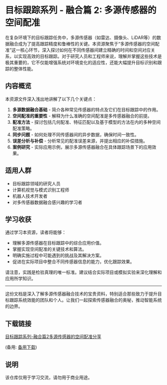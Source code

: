 # 目标跟踪系列 - 融合篇 2: 多源传感器的空间配准

在复杂环境下的目标跟踪任务中，多源传感器（如雷达、摄像头、LiDAR等）的数据融合成为了提高跟踪精度和鲁棒性的关键。本资源聚焦于“多源传感器的空间配准”这一核心环节，深入探讨如何在不同传感器间建立精确的时间和空间对应关系，以实现高效的目标跟踪。对于研究人员和工程师来说，理解并掌握这些技术是极其重要的，它不仅能增强系统对环境变化的适应性，还能大幅提升目标识别和跟踪的整体性能。

## 内容概览

本资源文件深入浅出地讲解了以下几个关键点：

1. **多源数据融合基础** - 简介各种常见传感器的特点及它们在目标跟踪中的作用。
2. **空间配准的重要性** - 解释为什么准确的空间配准是多传感器融合的前提。
3. **配准方法** - 探讨包括几何配准、特征匹配以及基于模型的方法在内的多种空间配准策略。
4. **同步问题** - 如何处理不同传感器间的异步数据，确保时间一致性。
5. **误差分析与补偿** - 分析常见的配准误差来源，并提出相应的补偿措施。
6. **案例研究** - 实际应用示例，展示多源传感器融合在具体跟踪场景下的应用效果。

## 适用人群

- 目标跟踪领域的研究人员
- 计算机视觉与模式识别工程师
- 机器人技术开发者
- 对多传感器数据融合感兴趣的学习者

## 学习收获

通过学习本资源，读者将能够：

- 理解多源传感器在目标跟踪中的综合应用价值。
- 掌握实现空间配准的关键技术和算法。
- 明确实施过程中可能遇到的挑战及其解决方案。
- 促进在实际项目中整合不同传感器信息的能力，优化跟踪效果。

请注意，实践是检验真理的唯一标准。建议结合实际项目或模拟实验来深化理解和应用所学知识。

---

这份文档是深入了解多源传感器融合技术的宝贵资料，特别适合那些致力于提升目标跟踪系统效能的团队和个人。让我们一起探索传感器融合的奥秘，推动智能系统的边界。

## 下载链接
[目标跟踪系列-融合篇2多源传感器的空间配准分享](https://pan.quark.cn/s/8c3f5b2fe9cd) 

(备用: [备用下载](https://pan.baidu.com/s/1TMSEPD-cSwetIngR0KFJfg?pwd=1234))

## 说明

该仓库仅用于学习交流，请勿用于商业用途。

